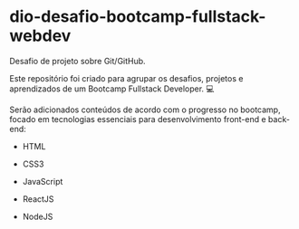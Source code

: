 # dio-desafio-bootcamp-fullstack-webdev
Desafio de projeto sobre Git/GitHub.

Este repositório foi criado para agrupar os desafios, projetos e aprendizados de um Bootcamp Fullstack Developer. :computer:

Serão adicionados conteúdos de acordo com o progresso no bootcamp, focado em tecnologias essenciais para desenvolvimento front-end e back-end:

- HTML

- CSS3

- JavaScript

- ReactJS

- NodeJS

